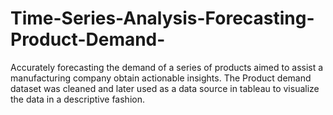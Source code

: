 # Time-Series-Analysis-Forecasting-Product-Demand-
Accurately forecasting the demand of a series of products aimed to assist  a manufacturing company obtain actionable insights. The Product demand dataset was cleaned and later used as a data source in tableau to visualize the data in a descriptive fashion. 
